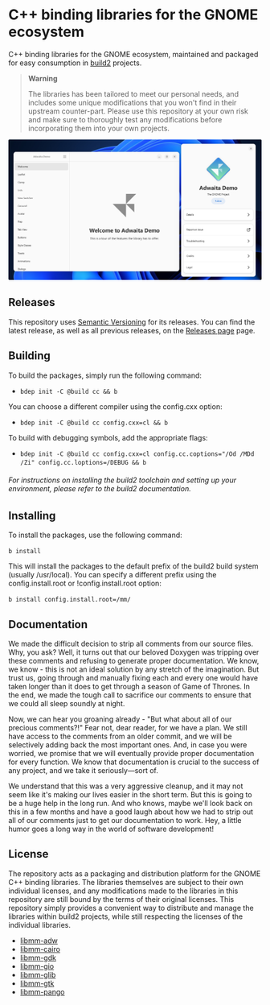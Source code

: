 # C++ binding libraries for the GNOME ecosystem

C++ binding libraries for the GNOME ecosystem, maintained and packaged for easy consumption in [build2](https://build2.org) projects.

> **Warning**
>
> The libraries has been tailored to meet our personal needs, and includes some unique modifications that you won't find in their upstream counter-part. Please use this repository at your own risk and make sure to thoroughly test any modifications before incorporating them into your own projects.

![mm](mm.png)

## Releases

This repository uses [Semantic Versioning](https://semver.org/) for its releases. You can find the latest release, as well as all previous releases, on the [Releases page](https://github.com/wroyca/mm/release) page.

## Building

To build the packages, simply run the following command:

* `bdep init -C @build cc && b`

You can choose a different compiler using the config.cxx option:

* `bdep init -C @build cc config.cxx=cl && b`

To build with debugging symbols, add the appropriate flags:

* `bdep init -C @build cc config.cxx=cl config.cc.coptions="/Od /MDd /Zi" config.cc.loptions=/DEBUG && b`

###### For instructions on installing the build2 toolchain and setting up your environment, please refer to the build2 documentation.

## Installing

To install the packages, use the following command:

`b install`

This will install the packages to the default prefix of the build2 build system (usually /usr/local). You can specify a different prefix using the config.install.root or !config.install.root option:

`b install config.install.root=/mm/`

## Documentation

We made the difficult decision to strip all comments from our source files. Why, you ask? Well, it turns out that our beloved Doxygen was tripping over these comments and refusing to generate proper documentation. We know, we know - this is not an ideal solution by any stretch of the imagination. But trust us, going through and manually fixing each and every one would have taken longer than it does to get through a season of Game of Thrones. In the end, we made the tough call to sacrifice our comments to ensure that we could all sleep soundly at night.

Now, we can hear you groaning already - "But what about all of our precious comments?!" Fear not, dear reader, for we have a plan. We still have access to the comments from an older commit, and we will be selectively adding back the most important ones. And, in case you were worried, we promise that we will eventually provide proper documentation for every function. We know that documentation is crucial to the success of any project, and we take it seriously—sort of.

We understand that this was a very aggressive cleanup, and it may not seem like it's making our lives easier in the short term. But this is going to be a huge help in the long run. And who knows, maybe we'll look back on this in a few months and have a good laugh about how we had to strip out all of our comments just to get our documentation to work. Hey, a little humor goes a long way in the world of software development!

## License

The repository acts as a packaging and distribution platform for the GNOME C++ binding libraries. The libraries themselves are subject to their own individual licenses, and any modifications made to the libraries in this repository are still bound by the terms of their original licenses. This repository simply provides a convenient way to distribute and manage the libraries within build2 projects, while still respecting the licenses of the individual libraries.

* [libmm-adw](libmm-cairo/LICENSE.md)
* [libmm-cairo](libmm-cairo/LICENSE.md)
* [libmm-gdk](libmm-gdk/LICENSE.md)
* [libmm-gio](libmm-gio/LICENSE.md)
* [libmm-glib](libmm-glib/LICENSE.md)
* [libmm-gtk](libmm-gtk/LICENSE.md)
* [libmm-pango](libmm-pango/LICENSE.md)
